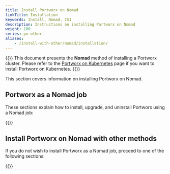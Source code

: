 ```yaml
---
title: Install Portworx on Nomad
linkTitle: Installation 
keywords: Install, Nomad, CSI
description: Instructions on installing Portworx on Nomad
weight: 100
series: px-other
aliases:
    - /install-with-other/nomad/installation/
---
```

{{<info>}}
This document presents the **Nomad** method of installing a Portworx cluster. Please refer to the [Portworx on Kubernetes](/operations/operate-kubernetes/) page if you want to install Portworx on Kubernetes.
{{</info>}}

This section covers information on installing Portworx on Nomad.

## Portworx as a Nomad job

These sections explain how to install, upgrade, and uninstall Portworx using a Nomad job:

{{<homelist series="px-as-a-nomad-job">}}

## Install Portworx on Nomad with other methods

If you do not wish to install Portworx as a Nomad job, proceed to one of the following sections:

{{<homelist series="px-install-on-nomad-with-others">}}

